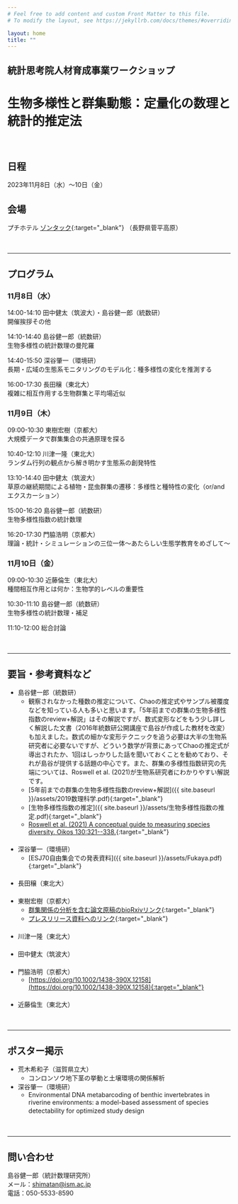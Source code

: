 ```yaml
---
# Feel free to add content and custom Front Matter to this file.
# To modify the layout, see https://jekyllrb.com/docs/themes/#overriding-theme-defaults

layout: home
title: ""
---
```


## 統計思考院人材育成事業ワークショップ
# 生物多様性と群集動態：定量化の数理と統計的推定法

  
  
　  

## 日程
2023年11月8日（水）〜10日（金）  

## 会場
プチホテル [ゾンタック](http://www.sonntag.jp/){:target="_blank"} （長野県菅平高原）
  
  
　

---

## プログラム
### 11月8日（水）
  
14:00-14:10 田中健太（筑波大）・島谷健一郎（統数研）  
開催挨拶その他
  
14:10-14:40 島谷健一郎（統数研）  
生物多様性の統計数理の曼陀羅  
  
14:40-15:50 深谷肇一（環境研）  
長期・広域の生態系モニタリングのモデル化：種多様性の変化を推測する  
  
16:00-17:30 長田穣（東北大）  
複雑に相互作用する生物群集と平均場近似  

### 11月9日（木）
  
09:00-10:30 東樹宏樹（京都大）  
大規模データで群集集合の共通原理を探る  
  
10:40-12:10 川津一隆（東北大）  
ランダム行列の観点から解き明かす生態系の創発特性  
  
13:10-14:40 田中健太（筑波大）  
草原の継続期間による植物・昆虫群集の遷移：多様性と種特性の変化（or/and エクスカーション）  
  
15:00-16:20 島谷健一郎（統数研）  
生物多様性指数の統計数理  
  
16:20-17:30 門脇浩明（京都大）  
理論・統計・シミュレーションの三位一体～あたらしい生態学教育をめざして～  

### 11月10日（金）
  
09:00-10:30 近藤倫生（東北大）  
種間相互作用とは何か：生物学的レベルの重要性  
  
10:30-11:10 島谷健一郎（統数研）  
生物多様性の統計数理・補足  
  
11:10-12:00 
総合討論  
  
  
　

---

## 要旨・参考資料など

- 島谷健一郎（統数研）
    - 観察されなかった種数の推定について、Chaoの推定式やサンプル被覆度などを知っている人も多いと思います。「5年前までの群集の生物多様性指数のreview+解説」はその解説ですが、数式変形などをもう少し詳しく解説した文書（2016年統数研公開講座で島谷が作成した教材を改変）も加えました。数式の細かな変形テクニックを追う必要は大半の生物系研究者に必要ないですが、どういう数学が背景にあってChaoの推定式が導出されたか、1回はしっかりした話を聞いておくことを勧めており、それが島谷が提供する話題の中心です。また、群集の多様性指数研究の先端については、Roswell et al. (2021)が生物系研究者にわかりやすい解説です。
    - [5年前までの群集の生物多様性指数のreview+解説]({{ site.baseurl }}/assets/2019数理科学.pdf){:target="_blank"}  
    - [生物多様性指数の推定]({{ site.baseurl }}/assets/生物多様性指数の推定.pdf){:target="_blank"}  
    - [Roswell et al. (2021) A conceptual guide to measuring species diversity. Oikos 130:321--338.](https://doi.org/10.1111/oik.07202){:target="_blank"}  
　
- 深谷肇一（環境研）  
    - [ESJ70自由集会での発表資料]({{ site.baseurl }}/assets/Fukaya.pdf){:target="_blank"}  
　
- 長田穣（東北大）  
　
- 東樹宏樹（京都大）  
    - [群集関係の分析を含む論文原稿のbioRxivリンク](https://sites.google.com/site/ecoltj/%E6%9D%B1%E6%A8%B9-%E5%AE%8F%E5%92%8C-%E7%A0%94%E7%A9%B6%E5%AE%A4/%E6%A5%AD%E7%B8%BE%E5%87%BA%E7%89%88%E7%89%A9?authuser=0){:target="_blank"}  
    - [プレスリリース資料へのリンク](https://sites.google.com/site/ecoltj/%E6%9D%B1%E6%A8%B9-%E5%AE%8F%E5%92%8C-%E7%A0%94%E7%A9%B6%E5%AE%A4/%E3%81%8A%E7%9F%A5%E3%82%89%E3%81%9B?authuser=0){:target="_blank"}  
　
- 川津一隆（東北大）  
　
- 田中健太（筑波大）  
　
- 門脇浩明（京都大）  
    - [https://doi.org/10.1002/1438-390X.12158](https://doi.org/10.1002/1438-390X.12158){:target="_blank"}  
　
- 近藤倫生（東北大）  
  
  
　

---

## ポスター掲示

- 荒木希和子（滋賀県立大）
    - コンロンソウ地下茎の挙動と土壌環境の関係解析
- 深谷肇一（環境研）
    - Environmental DNA metabarcoding of benthic invertebrates in riverine environments: a model-based assessment of species detectability for optimized study design
　
  
  
　

---

## 問い合わせ

島谷健一郎（統計数理研究所）  
メール：shimatan@ism.ac.jp  
電話：050-5533-8590  


